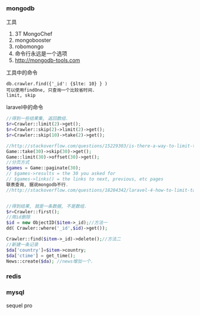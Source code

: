 

### mongodb

工具

1. 3T MongoChef
2. mongobooster
3. robomongo
4. 命令行永远是一个选项
5. http://mongodb-tools.com

工具中的命令

```
db.crawler.find({'_id': {$lte: 10} } )
可以使用findOne, 只查询一个比较省时间.
limit, skip
```

laravel中的命令

```php
//得到一些结果集, 返回数组.
$r=Crawler::limit(2)->get();
$r=Crawler::skip(2)->limit(2)->get();
$r=Crawler::skip(10)->take(2)->get();

//http://stackoverflow.com/questions/15229303/is-there-a-way-to-limit-the-result-with-eloquent-orm-of-laravel
Game::take(30)->skip(30)->get();
Game::limit(30)->offset(30)->get();
//分页方式
$games = Game::paginate(30);
// $games->results = the 30 you asked for
// $games->links() = the links to next, previous, etc pages
联表查询, 据说mongodb不行.
//http://stackoverflow.com/questions/18204342/laravel-4-how-to-limit-take-and-skip-for-eloquent-orm


//得到结果, 就是一条数据, 不是数组.
$r=Crawler::first();
//用id删除
$id = new ObjectID($item->_id);//方法一
dd( Crawler::where('_id',$id)->get());

Crawler::find($item->_id)->delete();//方法二
//新建一条记录
$da['country']=$item->country;
$da['ctime'] = get_time();
News::create($da); //news增加一个.
```



### redis

### mysql

sequel pro
